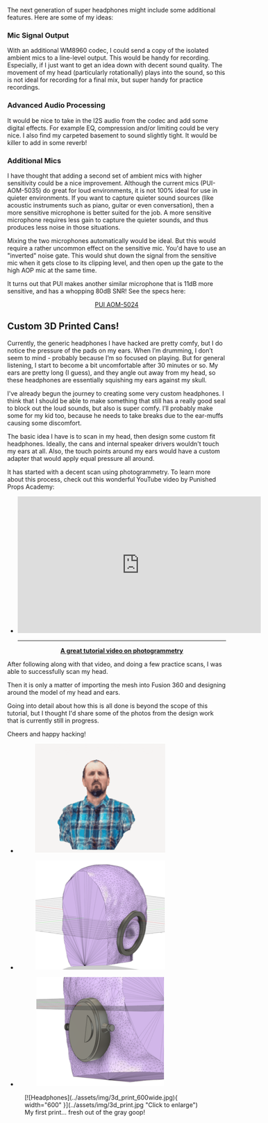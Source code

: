 The next generation of super headphones might include some additional features.
Here are some of my ideas:



### Mic Signal Output

With an additional WM8960 codec, I could send a copy of the isolated ambient mics to a line-level output. This would be handy for recording. Especially, if I just want to get an idea down with decent sound quality. The movement of my head (particularly rotationally) plays into the sound, so this is not ideal for recording for a final mix, but super handy for practice recordings.



### Advanced Audio Processing

It would be nice to take in the I2S audio from the codec and add some digital effects. For example EQ, compression and/or limiting could be very nice. I also find my carpeted basement to sound slightly tight. It would be killer to add in some reverb!



### Additional Mics

I have thought that adding a second set of ambient mics with higher sensitivity could be a nice improvement. Although the current mics (PUI-AOM-5035) do great for loud environments, it is not 100% ideal for use in quieter environments. If you want to capture quieter sound sources (like acoustic instruments such as piano, guitar or even conversation), then a more sensitive microphone is better suited for the job. A more sensitive microphone requires less gain to capture the quieter sounds, and thus produces less noise in those situations.

Mixing the two microphones automatically would be ideal. But this would require a rather uncommon effect on the sensitive  mic. You'd have to use an "inverted" noise gate. This would shut down the signal from the sensitive mic when it gets close to its clipping level, and then open up the gate to the high AOP mic at the same time.

It turns out that PUI makes another similar microphone that is 11dB more sensitive, and has a whopping 80dB SNR! See the specs here:

<div style="text-align: center"><a href="https://www.digikey.com/en/products/detail/pui-audio-inc/AOM-5024L-HD-F-R/12152286" target="pui_microphone" class="md-button">PUI AOM-5024</a></div>



## Custom 3D Printed Cans!

Currently, the generic headphones I have hacked are pretty comfy, but I do notice the pressure of the pads on my ears. When I’m drumming, I don’t seem to mind - probably because I’m so focused on playing. But for general listening, I start to become a bit uncomfortable after 30 minutes or so. My ears are pretty long (I guess), and they angle out away from my head, so these headphones are essentially squishing my ears against my skull.

I've already begun the journey to creating some very custom headphones. I think that I should be able to make something that still has a really good seal to block out the loud sounds, but also is super comfy. I’ll probably make some for my kid too, because he needs to take breaks due to the ear-muffs causing some discomfort.

The basic idea I have is to scan in my head, then design some custom fit headphones.  Ideally, the cans and internal speaker drivers wouldn't touch my ears at all. Also, the touch points around my ears would have a custom adapter that would apply equal pressure all around.

It has started with a decent scan using photogrammetry. To learn more about this
process, check out this wonderful YouTube video by Punished Props Academy:

<div class="grid cards" markdown align="center">

-   <a href="https://youtu.be/N3UvJW0HK4g?si=4_7vV_jP4GE8sXIP">
    <iframe width="560" height="315" src="https://www.youtube.com/embed/N3UvJW0HK4g?si=CjioR-8vK7SF32ar" title="YouTube video player" frameborder="0" allow="accelerometer; autoplay; clipboard-write; encrypted-media; gyroscope; picture-in-picture; web-share" allowfullscreen></iframe>

    ---

    **A great tutorial video on photogrammetry**</a>

</div>


After following along with that video, and doing a few practice scans, I was able
to successfully scan my head.

Then it is only a matter of importing the mesh into Fusion 360 and designing around the model of my head and ears.

Going into detail about how this is all done is beyond the scope of this tutorial, but I thought I'd share some of the photos from the design work that is currently still in progress.

Cheers and happy hacking!



<div class="grid cards hide col-4" markdown>

-   <a href="../assets/img/pete_rotate2.gif">
      <figure markdown>
        <img src="../assets/img/pete_rotate2.gif" style="width:300px; height:252px; object-fit:contain;" alt="rotating pete">
      </figure>
    </a>
<!-- ----------WHITE SPACE BETWEEN GRID CARDS---------- -->
-   <a href="../assets/img/custom1.png">
      <figure markdown>
        <img src="../assets/img/custom1_300wide.png" style="width:300px; height:252px; object-fit:contain;" alt="custom headphones 1">
      </figure>
    </a>
<!-- ----------WHITE SPACE BETWEEN GRID CARDS---------- -->
-   <a href="../assets/img/custom2.png">
      <figure markdown>
        <img src="../assets/img/custom2_300wide.png" style="width:300px; height:252px; object-fit:contain;" alt="custom headphones 2">
      </figure>
    </a>
<!-- ----------WHITE SPACE BETWEEN GRID CARDS---------- -->
</div>



<figure markdown>
[![Headphones](../assets/img/3d_print_600wide.jpg){ width="600" }](../assets/img/3d_print.jpg "Click to enlarge")
<figcaption markdown>
My first print... fresh out of the gray goop!
</figcaption>
</figure>
